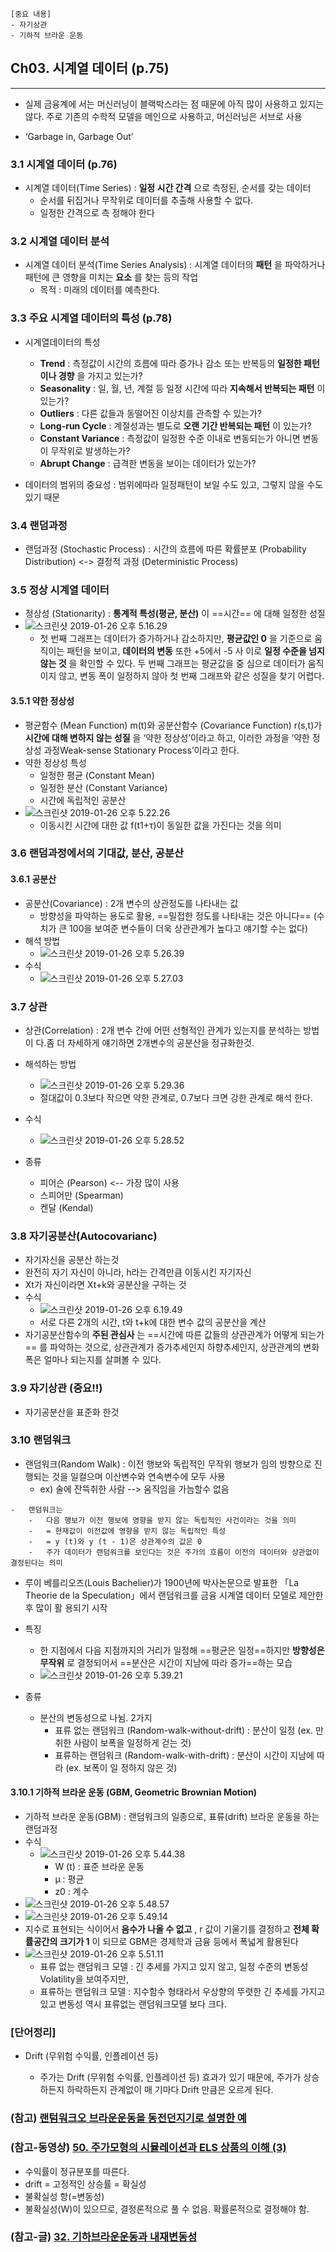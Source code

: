 ```
[중요 내용]
- 자기상관
- 기하적 브라운 운동
```
  
Ch03. 시계열 데이터 (p.75)
--------------------------
  
---
  
-	실제 금융계에 서는 머신러닝이 블랙박스라는 점 때문에 아직 많이 사용하고 있지는 않다. 주로 기존의 수학적 모델을 메인으로 사용하고, 머신러닝은 서브로 사용
  
-	‘Garbage in, Garbage Out’
  
### 3.1 시계열 데이터 (p.76)
  
  
-	시계열 데이터(Time Series) : **일정 시간 간격** 으로 측정된, 순서를 갖는 데이터
	-	순서를 뒤집거나 무작위로 데이터를 추출해 사용할 수 없다.
	-	일정한 간격으로 측 정해야 한다
  
### 3.2 시계열 데이터 분석
  
  
-	시계열 데이터 분석(Time Series Analysis) : 시계열 데이터의 **패턴** 을 파악하거나 패턴에 큰 영향을 미치는 **요소** 를 찾는 등의 작업
	-	목적 : 미래의 데이터를 예측한다.
  
### 3.3 주요 시계열 데이터의 특성 (p.78)
  
  
-	시계열데이터의 특성
  
	-	**Trend** : 측정값이 시간의 흐름에 따라 증가나 감소 또는 반복등의 **일정한 패턴이나 경향** 을 가지고 있는가?
	-	**Seasonality** : 일, 월, 년, 계절 등 일정 시간에 따라 **지속해서 반복되는 패턴** 이 있는가?
	-	**Outliers** : 다른 값들과 동떨어진 이상치를 관측할 수 있는가?
	-	**Long-run Cycle** : 계절성과는 별도로 **오랜 기간 반복되는 패턴** 이 있는가?
	-	**Constant Variance** : 측정값이 일정한 수준 이내로 변동되는가 아니면 변동이 무작위로 발생하는가?
	-	**Abrupt Change** : 급격한 변동을 보이는 데이터가 있는가?
  
-	데이터의 범위의 중요성 : 범위에따라 일정패턴이 보일 수도 있고, 그렇지 않을 수도 있기 때문
  
### 3.4 랜덤과정
  
  
-	랜덤과정 (Stochastic Process) : 시간의 흐름에 따른 확률분포 (Probability Distribution) <-> 결정적 과정 (Deterministic Process)
  
### 3.5 정상 시계열 데이터
  
  
-	정상성 (Stationarity) : **통계적 특성(평균, 분산)** 이 ==시간== 에 대해 일정한 성질
-	![스크린샷 2019-01-26 오후 5.16.29](../../assets/스크린샷%202019-01-26%20오후%205.16.29.png )
	-	첫 번째 그래프는 데이터가 증가하거나 감소하지만, **평균값인 0** 을 기준으로 움직이는 패턴을 보이고, **데이터의 변동** 또한 +5에서 -5 사 이로 **일정 수준을 넘지 않는 것** 을 확인할 수 있다. 두 번째 그래프는 평균값을 중 심으로 데이터가 움직이지 않고, 변동 폭이 일정하지 않아 첫 번째 그래프와 같은 성질을 찾기 어렵다.
  
#### 3.5.1 약한 정상성
  
  
-	평균함수 (Mean Function) m(t)와 공분산함수 (Covariance Function) r(s,t)가 **시간에 대해 변하지 않는 성질** 을 ‘약한 정상성’이라고 하고, 이러한 과정을 ‘약한 정상성 과정Weak-sense Stationary Process’이라고 한다.
-	약한 정상성 특성
	-	일정한 평균 (Constant Mean)
	-	일정한 분산 (Constant Variance)
	-	시간에 독립적인 공분산
-	![스크린샷 2019-01-26 오후 5.22.26](../../assets/스크린샷%202019-01-26%20오후%205.22.26.png )
	-	이동시킨 시간에 대한 값 f(t1+τ)이 동일한 값을 가진다는 것을 의미
  
### 3.6 랜덤과정에서의 기대값, 분산, 공분산
  
  
#### 3.6.1 공분산
  
  
-	공분산(Covariance) : 2개 변수의 상관정도를 나타내는 값
	-	방향성을 파악하는 용도로 활용, ==밀접한 정도를 나타내는 것은 아니다== (수치가 큰 100을 보여준 변수들이 더욱 상관관계가 높다고 얘기할 수는 없다)
-	해석 방법
	-	![스크린샷 2019-01-26 오후 5.26.39](../../assets/스크린샷%202019-01-26%20오후%205.26.39.png )
-	수식
	-	![스크린샷 2019-01-26 오후 5.27.03](../../assets/스크린샷%202019-01-26%20오후%205.27.03.png )
  
### 3.7 상관
  
  
-	상관(Correlation) : 2개 변수 간에 어떤 선형적인 관계가 있는지를 분석하는 방법이 다.좀 더 자세하게 얘기하면 2개변수의 공분산을 정규화한것.
-	해석하는 방법
  
	-	![스크린샷 2019-01-26 오후 5.29.36](../../assets/스크린샷%202019-01-26%20오후%205.29.36.png )
	-	절대값이 0.3보다 작으면 약한 관계로, 0.7보다 크면 강한 관계로 해석 한다.
  
-	수식
  
	-	![스크린샷 2019-01-26 오후 5.28.52](../../assets/스크린샷%202019-01-26%20오후%205.28.52.png )
  
-	종류
  
	-	피어슨 (Pearson) <-- 가장 많이 사용
	-	스피어만 (Spearman)
	-	켄달 (Kendal)
  
### 3.8 자기공분산(Autocovarianc)
  
  
-	자기자신을 공분산 하는것
-	완전히 자기 자신이 아니라, h라는 간격만큼 이동시킨 자기자신
-	Xt가 자신이라면 Xt+k와 공분산을 구하는 것
-	수식
	-	![스크린샷 2019-01-26 오후 6.19.49](../../assets/스크린샷%202019-01-26%20오후%206.19.49.png )
	-	서로 다른 2개의 시간, t와 t+k에 대한 변수 값의 공분산을 계산
-	자기공분산함수의 **주된 관심사** 는 ==시간에 따른 값들의 상관관계가 어떻게 되는가== 를 파악하는 것으로, 상관관계가 증가추세인지 하향추세인지, 상관관계의 변화 폭은 얼마나 되는지를 살펴볼 수 있다.
  
### 3.9 자기상관 (중요!!)
  
  
-	자기공분산을 표준화 한것
  
### 3.10 랜덤워크
  
  
-	랜덤워크(Random Walk) : 이전 행보와 독립적인 무작위 행보가 임의 방향으로 진행되는 것을 일컬으며 이산변수와 연속변수에 모두 사용
	-	ex) 술에 잔뜩취한 사람 --> 움직임을 가늠할수 없음
  
```
-	랜덤워크는
	-	다음 행보가 이전 행보에 영향을 받지 않는 독립적인 사건이라는 것을 의미
	-	= 현재값이 이전값에 영향을 받지 않는 독립적인 특성
	-	= y (t)와 y (t - 1)은 상관계수의 값은 0
	-	주가 데이터가 랜덤워크를 보인다는 것은 주가의 흐름이 이전의 데이터와 상관없이 결정된다는 의미
```
  
-	루이 베를리오즈(Louis Bachelier)가 1900년에 박사논문으로 발표한 「La Theorie de la Speculation」에서 랜덤워크를 금융 시계열 데이터 모델로 제안한 후 많이 활 용되기 시작
  
-	특징
  
	-	한 지점에서 다음 지점까지의 거리가 일정해 ==평균은 일정==하지만 **방향성은 무작위** 로 결정되어서 ==분산은 시간이 지남에 따라 증가==하는 모습
	-	![스크린샷 2019-01-26 오후 5.39.21](../../assets/스크린샷%202019-01-26%20오후%205.39.21.png )
  
-	종류
  
	-	분산의 변동성으로 나뉨. 2가지
		-	표류 없는 랜덤워크 (Random-walk-without-drift) : 분산이 일정 (ex. 만취한 사람이 보폭을 일정하게 걷는 것)
		-	표류하는 랜덤워크 (Random-walk-with-drift) : 분산이 시간이 지남에 따라 (ex. 보폭이 일 정하지 않은 것)
  
#### 3.10.1 기하적 브라운 운동 (GBM, Geometric Brownian Motion)
  
  
-	기하적 브라운 운동(GBM) : 랜덤워크의 일종으로, 표류(drift) 브라운 운동을 하는 랜덤과정
-	수식
	-	![스크린샷 2019-01-26 오후 5.44.38](../../assets/스크린샷%202019-01-26%20오후%205.44.38.png )
		-	W (t) : 표준 브라운 운동
		-	μ : 평균
		-	z0 : 계수
-	![스크린샷 2019-01-26 오후 5.48.57](../../assets/스크린샷%202019-01-26%20오후%205.48.57.png )
-	![스크린샷 2019-01-26 오후 5.49.14](../../assets/스크린샷%202019-01-26%20오후%205.49.14.png )
-	지수로 표현되는 식이어서 **음수가 나올 수 없고** , r 값이 기울기를 결정하고 **전체 확률공간의 크기가 1** 이 되므로 GBM은 경제학과 금융 등에서 폭넓게 활용된다
-	![스크린샷 2019-01-26 오후 5.51.11](../../assets/스크린샷%202019-01-26%20오후%205.51.11.png )
	-	표류 없는 랜덤워크 모델 : 긴 추세를 가지고 있지 않고, 일정 수준의 변동성 Volatility을 보여주지만,
	-	표류하는 랜덤워크 모델 : 지수함수 형태라서 우상향의 뚜렷한 긴 추세를 가지고있고 변동성 역시 표류없는 랜덤워크모델 보다 크다.
  
### [단어정리]
  
  
-	Drift (무위험 수익률, 인플레이션 등)
  
	-	주가는 Drift (무위험 수익률, 인플레이션 등) 효과가 있기 때문에, 주가가 상승하든지 하락하든지 관계없이 매 기마다 Drift 만큼은 오르게 된다.
  
### (참고) [랜텀워크오 브라운운동을 동전던지기로 설명한 예](https://m.blog.naver.com/PostView.nhn?blogId=chunjein&logNo=100154159130&categoryNo=13&proxyReferer=https%3A%2F%2Fwww.google.com%2F )
  
  
### (참고-동영상) [50. 주가모형의 시뮬레이션과 ELS 상품의 이해 (3)](https://blog.naver.com/chunjein/220869314058 )
  
  
-	수익률이 정규분포를 따른다.
-	drift = 고정적인 상승률 = 확실성
-	불확실성 항(=변동성)
-	불확실성(W)이 있으므로, 결정론적으로 풀 수 없음. 확률론적으로 결정해야 함.
  
### (참고-글) [32. 기하브라운운동과 내재변동성](https://blog.naver.com/chunjein/100188340479 )
  
  